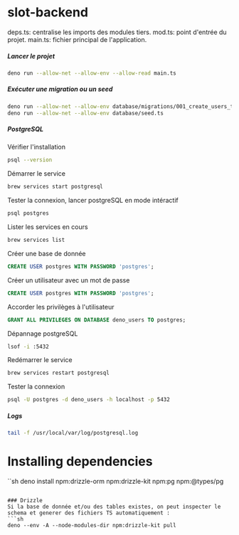 # slot-backend

deps.ts: centralise les imports des modules tiers.
mod.ts: point d'entrée du projet.
main.ts: fichier principal de l'application. 


##### Lancer le projet
```sh
deno run --allow-net --allow-env --allow-read main.ts
```

##### Exécuter une migration ou un seed 

```sh
deno run --allow-net --allow-env database/migrations/001_create_users_table.ts
deno run --allow-net --allow-env database/seed.ts
```

##### PostgreSQL

Vérifier l'installation
```sh
psql --version
```

Démarrer le service 
```sh
brew services start postgresql
```

Tester la connexion, lancer postgreSQL en mode intéractif  
```sh
psql postgres
```

Lister les services en cours
```sh
brew services list
```

Créer une base de donnée
```sql
CREATE USER postgres WITH PASSWORD 'postgres';
```

Créer un utilisateur avec un mot de passe 
```sql
CREATE USER postgres WITH PASSWORD 'postgres';
```

Accorder les privilèges à l'utilisateur
```sql
GRANT ALL PRIVILEGES ON DATABASE deno_users TO postgres;
```

Dépannage postgreSQL
```sh
lsof -i :5432
```
Redémarrer le service 
```sh
brew services restart postgresql
```
Tester la connexion
```sh
psql -U postgres -d deno_users -h localhost -p 5432
```

##### Logs 
```sh
tail -f /usr/local/var/log/postgresql.log
```

# Installing dependencies

``sh
deno install npm:drizzle-orm npm:drizzle-kit npm:pg npm:@types/pg
```

### Drizzle
Si la base de donnée et/ou des tables existes, on peut inspecter le schema et generer des fichiers TS automatiquement : 
```sh
deno --env -A --node-modules-dir npm:drizzle-kit pull
```